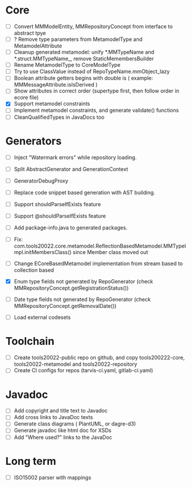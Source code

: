 # Core
- [ ] Convert MMModelEntity, MMRepositoryConcept from interface to abstract tpye
- [ ] ? Remove type parameters from MetamodelType and MetamodelAttribute
- [ ] Cleanup generated metamodel: unify *.MMTypeName and *.struct.MMTypeName_, remove StaticMemembersBuilder 
- [ ] Rename MetamodelType to CoreModelType
- [ ] Try to use ClassValue instead of RepoTypeName.mmObject_lazy
- [ ] Boolean attribute getters begins with double is ( example:  MMMessageAttribute.isIsDerived )
- [ ] Show attributes in correct order (supertype first, then follow order in ecore file)
- [x] Support metamodel constraints
- [ ] Implement metamodel constraints, and generate validate() functions
- [ ] CleanQualifiedTypes in JavaDocs too

# Generators
- [ ] Inject "Watermark errors" while repository loading. 
- [ ] Split AbstractGenerator and GenerationContext
- [ ] GeneratorDebugProxy 
- [ ] Replace code snippet based generation with AST building. 
- [ ] Support shouldParseIfExists feature
- [ ] Support @shouldParseIfExists feature
- [ ] Add package-info.java to generated packages.  
- [ ] Fix: com.tools20022.core.metamodel.ReflectionBasedMetamodel.MMTypeImpl.initMembersClass() since Member class moved out
- [ ] Change ECoreBasedMetamodel implementation from stream based to collection based 
- [x] Enum type fields not generated by RepoGenerator  (check MMRepositoryConcept.getRegistrationStatus())
- [ ] Date type fields not generated by RepoGenerator (check MMRepositoryConcept.getRemovalDate())
- [ ] Load external codesets  


# Toolchain
- [ ] Create tools20022-public repo on github, and copy tools200222-core, tools20022-metamodel and tools20022-repository  
- [ ] Create CI configs for repos (tarvis-ci.yaml, gitlab-ci.yaml)

# Javadoc
- [ ] Add copyright and title text to Javadoc
- [ ] Add cross links to JavaDoc texts
- [ ] Generate class diagrams ( PlantUML, or dagre-d3)
- [ ] Generate javadoc like html doc for XSDs 
- [ ] Add "Where used?" links to the JavaDoc

# Long term
- [ ] ISO15002 parser with mappings 